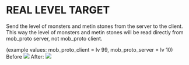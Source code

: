 # REAL LEVEL TARGET
 Send the level of monsters and metin stones from the server to the client.
 This way the level of monsters and metin stones will be read directly from mob_proto server, not mob_proto client.


(example values: mob_proto_client = lv 99, mob_proto_server = lv 10)
Before 
<img src="https://i.imgur.com/SyUUY9I.png">
After:
<img src="https://i.imgur.com/ITQaCWl.png">
